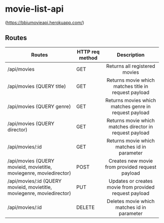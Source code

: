 # movie-list-api

(https://bbiumovieapi.herokuapp.com/)

## Routes

| Routes      | HTTP req method      | Description   |
| ------------- | ------------- |:-------------:|
| /api/movies | GET | Returns all registered movies |
| /api/movies (QUERY title) | GET | Returns movie which matches title in request payload |
| /api/movies (QUERY genre) | GET | Returns movies which matches genre in request payload |
| /api/movies (QUERY director) | GET | Returns movie which matches director in request payload |
| /api/movies/:id | GET | Returns movie which matches id in parameter |
| /api/movies (QUERY movieid, movietitle, moviegenre, moviedirector)  | POST | Creates new movie from provided request payload |
| /api/movies/:id (QUERY movieid, movietitle, moviegenre, moviedirector)  | PUT | Updates or creates movie from provided request payload |
| /api/movies/:id | DELETE | Deletes movie which matches id in parameter |

